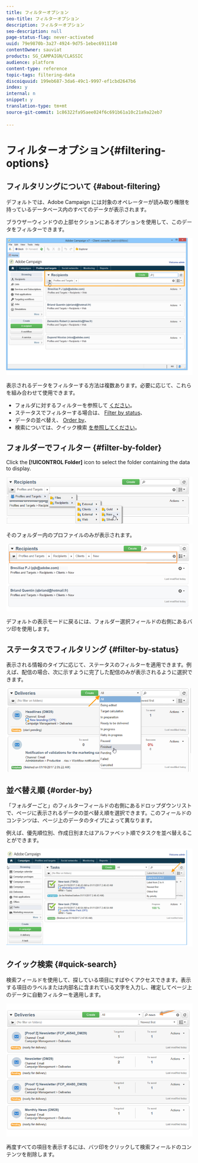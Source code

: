 ```yaml
---
title: フィルターオプション
seo-title: フィルターオプション
description: フィルターオプション
seo-description: null
page-status-flag: never-activated
uuid: 79e9870b-3a27-4924-9d75-1ebec6911140
contentOwner: sauviat
products: SG_CAMPAIGN/CLASSIC
audience: platform
content-type: reference
topic-tags: filtering-data
discoiquuid: 199eb687-3da6-49c1-9997-ef1cbd2647b6
index: y
internal: n
snippet: y
translation-type: tm+mt
source-git-commit: 1c86322fa95aee024f6c691b61a10c21a9a22eb7

---
```



# フィルターオプション{#filtering-options}

## フィルタリングについて {#about-filtering}

デフォルトでは、Adobe Campaign には対象のオペレーターが読み取り権限を持っているデータベース内のすべてのデータが表示されます。

ブラウザーウィンドウの上部セクションにあるオプションを使用して、このデータをフィルターできます。

![](assets/filter_web_zone.png)

表示されるデータをフィルターする方法は複数あります。必要に応じて、これらを組み合わせて使用できます。

* フォルダに対するフィルターを参照して [ください](#filter-by-folder)。
* ステータスでフィルターする場合は、 [Filter by status](#filter-by-status)、
* データの並べ替え、 [Order by](#order-by)、
* 検索については、クイック検索 [を参照してください](#quick-search)。

## フォルダーでフィルター {#filter-by-folder}

Click the **[!UICONTROL Folder]** icon to select the folder containing the data to display.

![](assets/filter_web_select_folder.png)

そのフォルダー内のプロファイルのみが表示されます。

![](assets/filter_web_folder_display.png)

デフォルトの表示モードに戻るには、フォルダー選択フィールドの右側にあるバツ印を使用します。

## ステータスでフィルタリング {#filter-by-status}

表示される情報のタイプに応じて、ステータスのフィルターを適用できます。例えば、配信の場合、次に示すように完了した配信のみが表示されるように選択できます。

![](assets/d_ncs_user_interface_filter_delivery.png)

## 並べ替え順 {#order-by}

「フォルダーごと」のフィルターフィールドの右側にあるドロップダウンリストで、ページに表示されるデータの並べ替え順を選択できます。このフィールドのコンテンツは、ページ上のデータのタイプによって異なります。

例えば、優先順位別、作成日別またはアルファベット順でタスクを並べ替えることができます。

![](assets/order_data_sample.png)

## クイック検索 {#quick-search}

検索フィールドを使用して、探している項目にすばやくアクセスできます。表示する項目のラベルまたは内部名に含まれている文字を入力し、確定してページ上のデータに自動フィルターを適用します。

![](assets/d_ncs_user_interface_filter_search.png)

再度すべての項目を表示するには、バツ印をクリックして検索フィールドのコンテンツを削除します。
